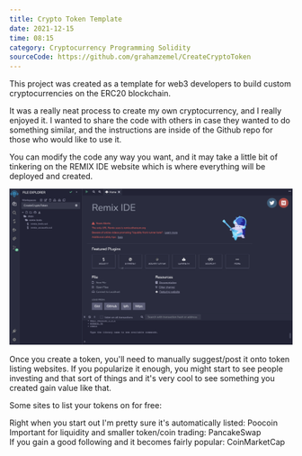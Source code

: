 ```yaml
---
title: Crypto Token Template
date: 2021-12-15
time: 08:15
category: Cryptocurrency Programming Solidity
sourceCode: https://github.com/grahamzemel/CreateCryptoToken
---
```

<script>  
import Link from '$lib/components/Link.svelte'
</script>
<div class="linkBtn">
This project was created as a template for web3 developers to build custom cryptocurrencies on the ERC20 blockchain. 

It was a really neat process to create my own cryptocurrency, and I really enjoyed it. I wanted to share the code with others in case they wanted to do something similar, and the instructions are inside of the <Link href='https://github.com/grahamzemel/CreateCryptoToken'>Github repo</Link> for those who would like to use it. 

You can modify the code any way you want, and it may take a little bit of tinkering on the REMIX IDE website which is where everything will be deployed and created.

![remix](./remix.png)

Once you create a token, you'll need to manually suggest/post it onto token listing websites. If you popularize it enough, you might start to see people investing and that sort of things and it's very cool to see something you created gain value like that. 

Some sites to list your tokens on for free:  

Right when you start out I'm pretty sure it's automatically listed: <Link href='https://poocoin.app/'>Poocoin</Link>  
Important for liquidity and smaller token/coin trading: <Link href='https://pancakeswap.finance/'>PancakeSwap</Link>  
If you gain a good following and it becomes fairly popular: <Link href='https://coinmarketcap.com/'>CoinMarketCap</Link>  
</div>